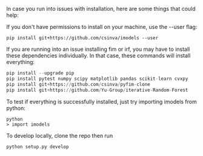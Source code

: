 In case you run into issues with installation, here are some things that could help:

If you don't have permissions to install on your machine, use the --user flag:

`pip install git+https://github.com/csinva/imodels --user`

If you are running into an issue installing fim or irf, you may have to install these dependencies individually. In that case, these commands will install everything:

```python
pip install --upgrade pip
pip install pytest numpy scipy matplotlib pandas scikit-learn cvxpy
pip install git+https://github.com/csinva/pyfim-clone
pip install git+https://github.com/Yu-Group/iterative-Random-Forest
```

To test if everything is successfully installed, just try importing imodels from python:

```
python
> import imodels
```

To develop locally, clone the repo then run

`python setup.py develop`
